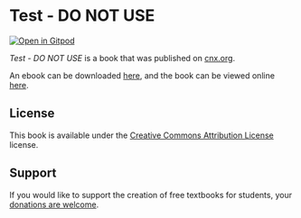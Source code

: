 # Test - DO NOT USE

[![Open in Gitpod](https://gitpod.io/button/open-in-gitpod.svg)](https://gitpod.io/from-referrer/)

_Test - DO NOT USE_ is a book that was published on [cnx.org](https://cnx.org/).

An ebook can be downloaded [here](https://github.com/cnx-user-books/cnxbook-test-do-not-use/releases/latest), and the book can be viewed online [here](https://github.com/cnx-user-books/cnxbook-test-do-not-use/releases/latest).

## License
This book is available under the [Creative Commons Attribution License](./LICENSE) license.

## Support
If you would like to support the creation of free textbooks for students, your [donations are welcome](https://riceconnect.rice.edu/donation/support-openstax-banner).
